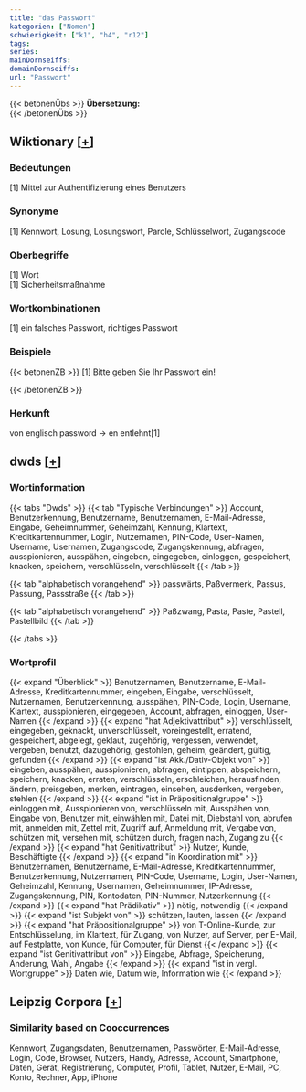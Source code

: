 ```yaml
---
title: "das Passwort"
kategorien: ["Nomen"]
schwierigkeit: ["k1", "h4", "r12"]
tags:
series:
mainDornseiffs:
domainDornseiffs:
url: "Passwort"
---
```


{{< betonenÜbs >}}
**Übersetzung:**  
{{< /betonenÜbs >}}

## Wiktionary [[+](https://de.wiktionary.org/wiki/Passwort)]

### Bedeutungen
[1] Mittel zur Authentifizierung eines Benutzers  

### Synonyme
[1] Kennwort, Losung, Losungswort, Parole, Schlüsselwort, Zugangscode  

### Oberbegriffe
[1] Wort  
[1] Sicherheitsmaßnahme  

### Wortkombinationen
[1] ein falsches Passwort, richtiges Passwort  

### Beispiele
{{< betonenZB >}}
[1] Bitte geben Sie Ihr Passwort ein!  

{{< /betonenZB >}}
### Herkunft
von englisch password → en entlehnt[1]  



## dwds [[+](https://www.dwds.de/wb/Passwort)]

### Wortinformation
{{< tabs "Dwds" >}}
{{< tab "Typische Verbindungen" >}}
Account, Benutzerkennung, Benutzername, Benutzernamen, E-Mail-Adresse, Eingabe, Geheimnummer, Geheimzahl, Kennung, Klartext, Kreditkartennummer, Login, Nutzernamen, PIN-Code, User-Namen, Username, Usernamen, Zugangscode, Zugangskennung, abfragen, ausspionieren, ausspähen, eingeben, eingegeben, einloggen, gespeichert, knacken, speichern, verschlüsseln, verschlüsselt
{{< /tab >}}

{{< tab "alphabetisch vorangehend" >}}
passwärts, Paßvermerk, Passus, Passung, Passstraße
{{< /tab >}}

{{< tab "alphabetisch vorangehend" >}}
Paßzwang, Pasta, Paste, Pastell, Pastellbild
{{< /tab >}}

{{< /tabs >}}

### Wortprofil
{{< expand "Überblick" >}} Benutzernamen, Benutzername, E-Mail-Adresse, Kreditkartennummer, eingeben, Eingabe, verschlüsselt, Nutzernamen, Benutzerkennung, ausspähen, PIN-Code, Login, Username, Klartext, ausspionieren, eingegeben, Account, abfragen, einloggen, User-Namen {{< /expand >}}
{{< expand "hat Adjektivattribut" >}} verschlüsselt, eingegeben, geknackt, unverschlüsselt, voreingestellt, erratend, gespeichert, abgelegt, geklaut, zugehörig, vergessen, verwendet, vergeben, benutzt, dazugehörig, gestohlen, geheim, geändert, gültig, gefunden {{< /expand >}}
{{< expand "ist Akk./Dativ-Objekt von" >}} eingeben, ausspähen, ausspionieren, abfragen, eintippen, abspeichern, speichern, knacken, erraten, verschlüsseln, erschleichen, herausfinden, ändern, preisgeben, merken, eintragen, einsehen, ausdenken, vergeben, stehlen {{< /expand >}}
{{< expand "ist in Präpositionalgruppe" >}} einloggen mit, Ausspionieren von, verschlüsseln mit, Ausspähen von, Eingabe von, Benutzer mit, einwählen mit, Datei mit, Diebstahl von, abrufen mit, anmelden mit, Zettel mit, Zugriff auf, Anmeldung mit, Vergabe von, schützen mit, versehen mit, schützen durch, fragen nach, Zugang zu {{< /expand >}}
{{< expand "hat Genitivattribut" >}} Nutzer, Kunde, Beschäftigte {{< /expand >}}
{{< expand "in Koordination mit" >}} Benutzernamen, Benutzername, E-Mail-Adresse, Kreditkartennummer, Benutzerkennung, Nutzernamen, PIN-Code, Username, Login, User-Namen, Geheimzahl, Kennung, Usernamen, Geheimnummer, IP-Adresse, Zugangskennung, PIN, Kontodaten, PIN-Nummer, Nutzerkennung {{< /expand >}}
{{< expand "hat Prädikativ" >}} nötig, notwendig {{< /expand >}}
{{< expand "ist Subjekt von" >}} schützen, lauten, lassen {{< /expand >}}
{{< expand "hat Präpositionalgruppe" >}} von T-Online-Kunde, zur Entschlüsselung, im Klartext, für Zugang, von Nutzer, auf Server, per E-Mail, auf Festplatte, von Kunde, für Computer, für Dienst {{< /expand >}}
{{< expand "ist Genitivattribut von" >}} Eingabe, Abfrage, Speicherung, Änderung, Wahl, Angabe {{< /expand >}}
{{< expand "ist in vergl. Wortgruppe" >}} Daten wie, Datum wie, Information wie {{< /expand >}}

## Leipzig Corpora [[+](https://corpora.uni-leipzig.de/en/res?word=Passwort&corpusId=deu_newscrawl-public_2018)]


### Similarity based on Cooccurrences
Kennwort, Zugangsdaten, Benutzernamen, Passwörter, E-Mail-Adresse, Login, Code, Browser, Nutzers, Handy, Adresse, Account, Smartphone, Daten, Gerät, Registrierung, Computer, Profil, Tablet, Nutzer, E-Mail, PC, Konto, Rechner, App, iPhone

